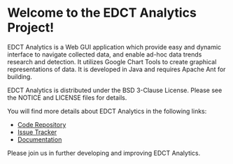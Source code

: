 Welcome to the EDCT Analytics Project!
=========================================

EDCT Analytics is a Web GUI application which provide easy and dynamic interface to navigate collected data, and enable ad-hoc data trends research and detection.  It utilizes Google Chart Tools to create graphical representations of data. 
It is developed in Java and requires Apache Ant for building.

EDCT Analytics is distributed under the BSD 3-Clause License. Please see the NOTICE and LICENSE files for details.

You will find more details about EDCT Analytics in the following links:


 * [Code Repository](https://github.com/NCIP/edct-analytics)
 * [Issue Tracker](https://tracker.nci.nih.gov/browse/EDCT)
 * [Documentation](https://wiki.nci.nih.gov/display/eDCT/Enterprise+Data+Collection+Tool)
 
 
Please join us in further developing and improving EDCT Analytics.

